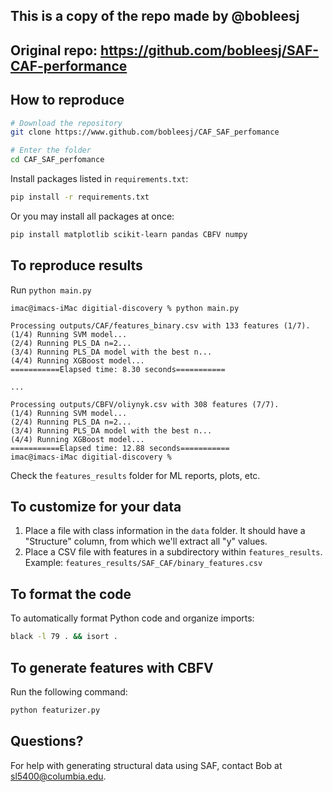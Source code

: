 ## This is a copy of the repo made by @bobleesj
## Original repo: https://github.com/bobleesj/SAF-CAF-performance


## How to reproduce

```bash
# Download the repository
git clone https://www.github.com/bobleesj/CAF_SAF_perfomance

# Enter the folder
cd CAF_SAF_perfomance
```

Install packages listed in `requirements.txt`:

```bash
pip install -r requirements.txt
```

Or you may install all packages at once:

```bash
pip install matplotlib scikit-learn pandas CBFV numpy
```

## To reproduce results

Run `python main.py`

```
imac@imacs-iMac digitial-discovery % python main.py

Processing outputs/CAF/features_binary.csv with 133 features (1/7).
(1/4) Running SVM model...
(2/4) Running PLS_DA n=2...
(3/4) Running PLS_DA model with the best n...
(4/4) Running XGBoost model...
===========Elapsed time: 8.30 seconds===========

...

Processing outputs/CBFV/oliynyk.csv with 308 features (7/7).
(1/4) Running SVM model...
(2/4) Running PLS_DA n=2...
(3/4) Running PLS_DA model with the best n...
(4/4) Running XGBoost model...
===========Elapsed time: 12.88 seconds===========
imac@imacs-iMac digitial-discovery % 
```

Check the `features_results` folder for ML reports, plots, etc.


## To customize for your data

1. Place a file with class information in the `data` folder. It should have a "Structure" column, from which we'll extract all "y" values.
2. Place a CSV file with features in a subdirectory within `features_results`. Example: `features_results/SAF_CAF/binary_features.csv`

## To format the code

To automatically format Python code and organize imports:

```bash
black -l 79 . && isort .
```

## To generate features with CBFV

Run the following command:

```bash
python featurizer.py
```

## Questions?

For help with generating structural data using SAF, contact Bob at [sl5400@columbia.edu](mailto:sl5400@columbia.edu).
